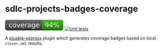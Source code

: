 # sdlc-projects-badges-coverage
[![coverage: 94%](./.readme-assets/coverage.svg)](https://github.com/liquid-labs/sdlc-projects-badges-coverage/pulls?q=is%3Apr+is%3Aclosed) [![Unit tests](https://github.com/liquid-labs/sdlc-projects-badges-coverage/actions/workflows/unit-tests-node.yaml/badge.svg)](https://github.com/liquid-labs/sdlc-projects-badges-coverage/actions/workflows/unit-tests-node.yaml)

A [pluable-express](https://github.com/liquid-labs/plugable-express) plugin which generates coverage badges based on local `clover.xml` results.